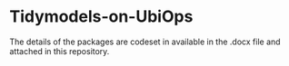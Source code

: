 # Tidymodels-on-UbiOps

The details of the packages are codeset in available in the .docx file and attached in this repository.
